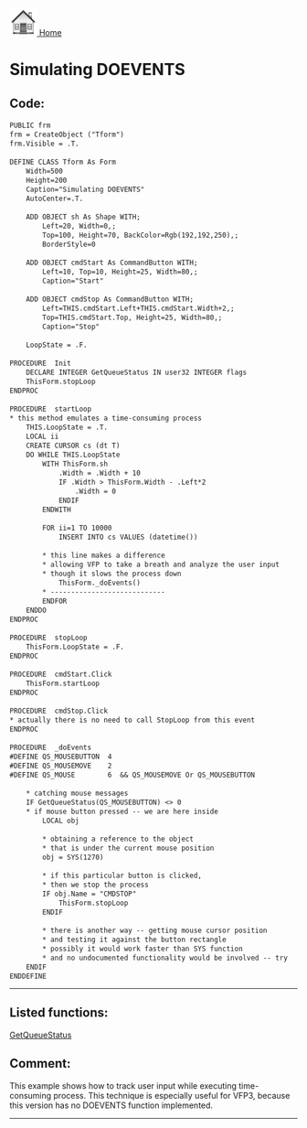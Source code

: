 [<img src="../images/home.png"> Home ](https://github.com/VFPX/Win32API)  

# Simulating DOEVENTS

## Code:
```foxpro  
PUBLIC frm
frm = CreateObject ("Tform")
frm.Visible = .T.

DEFINE CLASS Tform As Form
	Width=500
	Height=200
	Caption="Simulating DOEVENTS"
	AutoCenter=.T.
	
	ADD OBJECT sh As Shape WITH;
		Left=20, Width=0,;
		Top=100, Height=70, BackColor=Rgb(192,192,250),;
		BorderStyle=0

	ADD OBJECT cmdStart As CommandButton WITH;
		Left=10, Top=10, Height=25, Width=80,;
		Caption="Start"

	ADD OBJECT cmdStop As CommandButton WITH;
		Left=THIS.cmdStart.Left+THIS.cmdStart.Width+2,;
		Top=THIS.cmdStart.Top, Height=25, Width=80,;
		Caption="Stop"

	LoopState = .F.

PROCEDURE  Init
	DECLARE INTEGER GetQueueStatus IN user32 INTEGER flags
	ThisForm.stopLoop
ENDPROC

PROCEDURE  startLoop
* this method emulates a time-consuming process
	THIS.LoopState = .T.
	LOCAL ii
	CREATE CURSOR cs (dt T)
	DO WHILE THIS.LoopState
		WITH ThisForm.sh
			.Width = .Width + 10
			IF .Width > ThisForm.Width - .Left*2
				.Width = 0
			ENDIF
		ENDWITH

		FOR ii=1 TO 10000
			INSERT INTO cs VALUES (datetime())

		* this line makes a difference
		* allowing VFP to take a breath and analyze the user input
		* though it slows the process down
			ThisForm._doEvents()
		* ----------------------------
		ENDFOR
	ENDDO
ENDPROC

PROCEDURE  stopLoop
	ThisForm.LoopState = .F.
ENDPROC

PROCEDURE  cmdStart.Click
	ThisForm.startLoop
ENDPROC

PROCEDURE  cmdStop.Click
* actually there is no need to call StopLoop from this event
ENDPROC

PROCEDURE  _doEvents
#DEFINE QS_MOUSEBUTTON  4
#DEFINE QS_MOUSEMOVE    2
#DEFINE QS_MOUSE        6  && QS_MOUSEMOVE Or QS_MOUSEBUTTON

	* catching mouse messages
	IF GetQueueStatus(QS_MOUSEBUTTON) <> 0
	* if mouse button pressed -- we are here inside
		LOCAL obj

		* obtaining a reference to the object
		* that is under the current mouse position
		obj = SYS(1270)

		* if this particular button is clicked,
		* then we stop the process
		IF obj.Name = "CMDSTOP"
			ThisForm.stopLoop
		ENDIF
		
		* there is another way -- getting mouse cursor position
		* and testing it against the button rectangle
		* possibly it would work faster than SYS function
		* and no undocumented functionality would be involved -- try
	ENDIF
ENDDEFINE  
```  
***  


## Listed functions:
[GetQueueStatus](../libraries/user32/GetQueueStatus.md)  

## Comment:
This example shows how to track user input while executing time-consuming process. This technique is especially useful for VFP3, because this version has no DOEVENTS function implemented.  
  
***  

